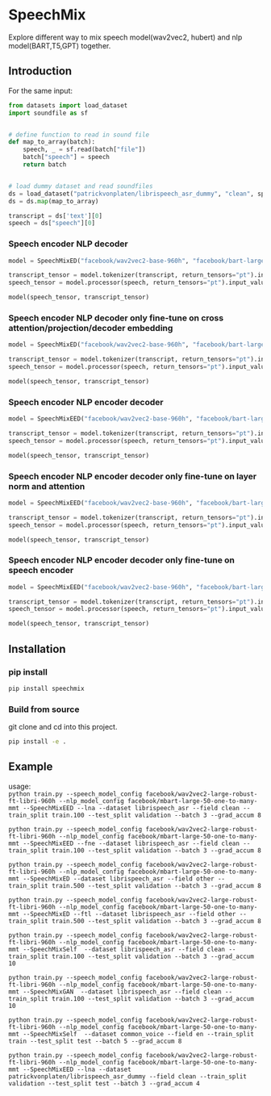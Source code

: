 # SpeechMix

Explore different way to mix speech model(wav2vec2, hubert) and nlp model(BART,T5,GPT) together.

## Introduction

For the same input:

```python
from datasets import load_dataset
import soundfile as sf


# define function to read in sound file
def map_to_array(batch):
    speech, _ = sf.read(batch["file"])
    batch["speech"] = speech
    return batch


# load dummy dataset and read soundfiles
ds = load_dataset("patrickvonplaten/librispeech_asr_dummy", "clean", split="validation")
ds = ds.map(map_to_array)

transcript = ds['text'][0]
speech = ds["speech"][0]
```

### Speech encoder NLP decoder

```python
model = SpeechMixED("facebook/wav2vec2-base-960h", "facebook/bart-large")

transcript_tensor = model.tokenizer(transcript, return_tensors="pt").input_ids
speech_tensor = model.processor(speech, return_tensors="pt").input_values

model(speech_tensor, transcript_tensor)
```

### Speech encoder NLP decoder only fine-tune on cross attention/projection/decoder embedding

```python
model = SpeechMixED("facebook/wav2vec2-base-960h", "facebook/bart-large", ftl=True)

transcript_tensor = model.tokenizer(transcript, return_tensors="pt").input_ids
speech_tensor = model.processor(speech, return_tensors="pt").input_values

model(speech_tensor, transcript_tensor)
```

### Speech encoder NLP encoder decoder

```python
model = SpeechMixEED("facebook/wav2vec2-base-960h", "facebook/bart-large")

transcript_tensor = model.tokenizer(transcript, return_tensors="pt").input_ids
speech_tensor = model.processor(speech, return_tensors="pt").input_values

model(speech_tensor, transcript_tensor)
```

### Speech encoder NLP encoder decoder only fine-tune on layer norm and attention

```python
model = SpeechMixEED("facebook/wav2vec2-base-960h", "facebook/bart-large", lna=True)

transcript_tensor = model.tokenizer(transcript, return_tensors="pt").input_ids
speech_tensor = model.processor(speech, return_tensors="pt").input_values

model(speech_tensor, transcript_tensor)
```

### Speech encoder NLP encoder decoder only fine-tune on speech encoder

```python
model = SpeechMixEED("facebook/wav2vec2-base-960h", "facebook/bart-large", fne=True)

transcript_tensor = model.tokenizer(transcript, return_tensors="pt").input_ids
speech_tensor = model.processor(speech, return_tensors="pt").input_values

model(speech_tensor, transcript_tensor)
```

## Installation

### pip install

```bash
pip install speechmix
```

### Build from source

git clone and cd into this project.

```bash
pip install -e .
```

## Example
usage:   
`python train.py --speech_model_config facebook/wav2vec2-large-robust-ft-libri-960h --nlp_model_config facebook/mbart-large-50-one-to-many-mmt --SpeechMixEED --lna --dataset librispeech_asr --field clean --train_split train.100 --test_split validation --batch 3 --grad_accum 8`   

`python train.py --speech_model_config facebook/wav2vec2-large-robust-ft-libri-960h --nlp_model_config facebook/mbart-large-50-one-to-many-mmt --SpeechMixEED --fne --dataset librispeech_asr --field clean --train_split train.100 --test_split validation --batch 3 --grad_accum 8`    

`python train.py --speech_model_config facebook/wav2vec2-large-robust-ft-libri-960h --nlp_model_config facebook/mbart-large-50-one-to-many-mmt --SpeechMixED --dataset librispeech_asr --field other --train_split train.500 --test_split validation --batch 3 --grad_accum 8`    

`python train.py --speech_model_config facebook/wav2vec2-large-robust-ft-libri-960h --nlp_model_config facebook/mbart-large-50-one-to-many-mmt --SpeechMixED --ftl --dataset librispeech_asr --field other --train_split train.500 --test_split validation --batch 3 --grad_accum 8`   

`python train.py --speech_model_config facebook/wav2vec2-large-robust-ft-libri-960h --nlp_model_config facebook/mbart-large-50-one-to-many-mmt --SpeechMixSelf  --dataset librispeech_asr --field clean --train_split train.100 --test_split validation --batch 3 --grad_accum 10`   

`python train.py --speech_model_config facebook/wav2vec2-large-robust-ft-libri-960h --nlp_model_config facebook/mbart-large-50-one-to-many-mmt --SpeechMixGAN  --dataset librispeech_asr --field clean --train_split train.100 --test_split validation --batch 3 --grad_accum 10`   

`python train.py --speech_model_config facebook/wav2vec2-large-robust-ft-libri-960h --nlp_model_config facebook/mbart-large-50-one-to-many-mmt --SpeechMixSelf  --dataset common_voice --field en --train_split train --test_split test --batch 5 --grad_accum 8`   

`python train.py --speech_model_config facebook/wav2vec2-large-robust-ft-libri-960h --nlp_model_config facebook/mbart-large-50-one-to-many-mmt --SpeechMixEED --lna --dataset patrickvonplaten/librispeech_asr_dummy --field clean --train_split validation --test_split test --batch 3 --grad_accum 4`